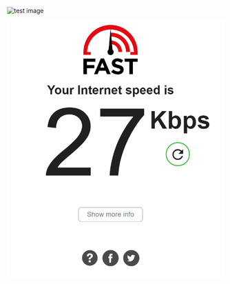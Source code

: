 ![test image](https://github.com/MooKorea/genvisis-docs-tests/blob/main/images/cineCantRotate.gif?raw=true)

![another test image](/images/Screenshot2021-03-11150847.png)
